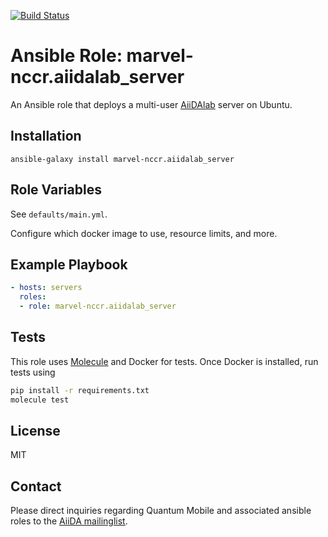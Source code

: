 [![Build Status](https://travis-ci.org/marvel-nccr/ansible-role-aiidalab-server.svg?branch=master)](https://travis-ci.org/marvel-nccr/ansible-role-aiidalab-server)

# Ansible Role: marvel-nccr.aiidalab_server

An Ansible role that deploys a multi-user [AiiDAlab](aiidalab.materialscloud.org) server on Ubuntu.

## Installation

`ansible-galaxy install marvel-nccr.aiidalab_server`

## Role Variables

See `defaults/main.yml`.

Configure which docker image to use, resource limits, and more.
## Example Playbook

```yaml
- hosts: servers
  roles:
  - role: marvel-nccr.aiidalab_server
```

## Tests

This role uses [Molecule](https://molecule.readthedocs.io/en/latest/#) and
Docker for tests. Once Docker is installed, run tests using

```bash
pip install -r requirements.txt
molecule test
```

## License

MIT

## Contact

Please direct inquiries regarding Quantum Mobile and associated ansible roles to the [AiiDA mailinglist](http://www.aiida.net/mailing-list/).
